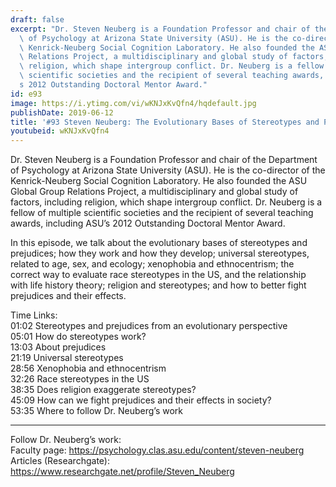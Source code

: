 ```yaml
---
draft: false
excerpt: "Dr. Steven Neuberg is a Foundation Professor and chair of the Department\
  \ of Psychology at Arizona State University (ASU). He is the co-director of the\
  \ Kenrick-Neuberg Social Cognition Laboratory. He also founded the ASU Global Group\
  \ Relations Project, a multidisciplinary and global study of factors, including\
  \ religion, which shape intergroup conflict. Dr. Neuberg is a fellow of multiple\
  \ scientific societies and the recipient of several teaching awards, including ASU\u2019\
  s 2012 Outstanding Doctoral Mentor Award."
id: e93
image: https://i.ytimg.com/vi/wKNJxKvQfn4/hqdefault.jpg
publishDate: 2019-06-12
title: '#93 Steven Neuberg: The Evolutionary Bases of Stereotypes and Prejudices'
youtubeid: wKNJxKvQfn4
---
```

Dr. Steven Neuberg is a Foundation Professor and chair of the Department of Psychology at Arizona State University (ASU). He is the co-director of the Kenrick-Neuberg Social Cognition Laboratory. He also founded the ASU Global Group Relations Project, a multidisciplinary and global study of factors, including religion, which shape intergroup conflict. Dr. Neuberg is a fellow of multiple scientific societies and the recipient of several teaching awards, including ASU’s 2012 Outstanding Doctoral Mentor Award.

In this episode, we talk about the evolutionary bases of stereotypes and prejudices; how they work and how they develop; universal stereotypes, related to age, sex, and ecology; xenophobia and ethnocentrism; the correct way to evaluate race stereotypes in the US, and the relationship with life history theory; religion and stereotypes; and how to better fight prejudices and their effects.

Time Links:  
01:02  Stereotypes and prejudices from an evolutionary perspective   
05:01  How do stereotypes work?        
13:03  About prejudices    
21:19  Universal stereotypes    
28:56  Xenophobia and ethnocentrism  
32:26  Race stereotypes in the US          
38:35  Does religion exaggerate stereotypes?         
45:09  How can we fight prejudices and their effects in society?   
53:35  Where to follow Dr. Neuberg’s work

---

Follow Dr. Neuberg’s work:  
Faculty page: https://psychology.clas.asu.edu/content/steven-neuberg  
Articles (Researchgate): https://www.researchgate.net/profile/Steven_Neuberg
